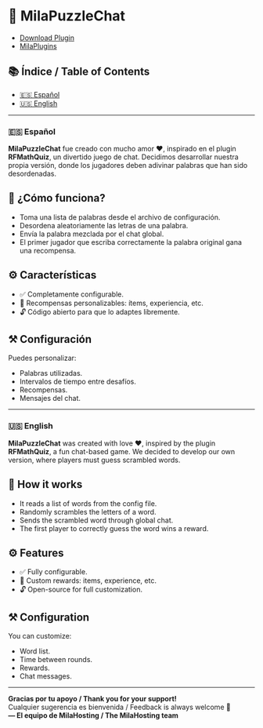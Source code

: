 # 🧩 MilaPuzzleChat
- [Download Plugin](https://milahosting.com/MilaPuzzleChat.rar)
- [MilaPlugins](https://unturnedplugins.milahosting.com)

## 📚 Índice / Table of Contents

- [🇪🇸 Español](#-español)
- [🇺🇸 English](#-english)

---

### 🇪🇸 Español

**MilaPuzzleChat** fue creado con mucho amor ❤️, inspirado en el plugin **RFMathQuiz**, un divertido juego de chat. Decidimos desarrollar nuestra propia versión, donde los jugadores deben adivinar palabras que han sido desordenadas.

## 🧠 ¿Cómo funciona?

- Toma una lista de palabras desde el archivo de configuración.
- Desordena aleatoriamente las letras de una palabra.
- Envía la palabra mezclada por el chat global.
- El primer jugador que escriba correctamente la palabra original gana una recompensa.

## ⚙️ Características

- ✅ Completamente configurable.
- 🎁 Recompensas personalizables: ítems, experiencia, etc.
- 🔓 Código abierto para que lo adaptes libremente.

## ⚒ Configuración

Puedes personalizar:
- Palabras utilizadas.
- Intervalos de tiempo entre desafíos.
- Recompensas.
- Mensajes del chat.

---

### 🇺🇸 English

**MilaPuzzleChat** was created with love ❤️, inspired by the plugin **RFMathQuiz**, a fun chat-based game. We decided to develop our own version, where players must guess scrambled words.

## 🧠 How it works

- It reads a list of words from the config file.
- Randomly scrambles the letters of a word.
- Sends the scrambled word through global chat.
- The first player to correctly guess the word wins a reward.

## ⚙️ Features

- ✅ Fully configurable.
- 🎁 Custom rewards: items, experience, etc.
- 🔓 Open-source for full customization.

## ⚒ Configuration

You can customize:
- Word list.
- Time between rounds.
- Rewards.
- Chat messages.

---

**Gracias por tu apoyo / Thank you for your support!**  
Cualquier sugerencia es bienvenida / Feedback is always welcome 🙌  
**— El equipo de MilaHosting / The MilaHosting team**

